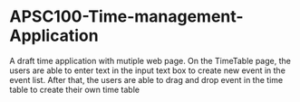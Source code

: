 # APSC100-Time-management-Application

A draft time application with mutiple web page.
On the TimeTable page, the users are able to enter text in the input text box to create new event in the event list. After that, the users are able to drag and drop event in the time table to create their own time table 
